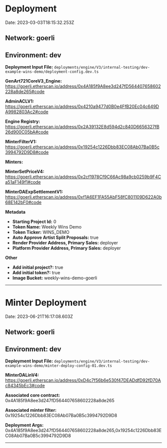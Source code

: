 # Deployment

Date: 2023-03-03T18:15:32.253Z

## **Network:** goerli

## **Environment:** dev

**Deployment Input File:** `deployments/engine/V3/internal-testing/dev-example-wins-demo/deployment-config.dev.ts`

**GenArt721CoreV3_Engine:** https://goerli.etherscan.io/address/0x4A185f9A8ee3d247fD564407658602228a8de265#code

**AdminACLV1:** https://goerli.etherscan.io/address/0x4210a9477d0B0e4FfB20Ec04c649DA9982803Ac2#code

**Engine Registry:** https://goerli.etherscan.io/address/0x2A39132E8d594d2c840D6656327fB26d900C05bA#code

**MinterFilterV1:** https://goerli.etherscan.io/address/0x19254c1226Dbb83EC08Ab07Ba0B5c3994792D9D8#code

**Minters:**

**MinterSetPriceV4:** https://goerli.etherscan.io/address/0x2cf1978Cf9C66Ac98a9cb0259b9F4Ca51aF149f1#code

**MinterDAExpSettlementV1:** https://goerli.etherscan.io/address/0xf1A6EF1FA55AbF58fC801109D622A0b68E142bF0#code

**Metadata**

- **Starting Project Id:** 0
- **Token Name:** Weekly Wins Demo
- **Token Ticker:** WINS_DEMO
- **Auto Approve Artist Split Proposals:** true
- **Render Provider Address, Primary Sales:** deployer
- **Platform Provider Address, Primary Sales:** deployer

**Other**

- **Add initial project?:** true
- **Add initial token?:** true
- **Image Bucket:** weekly-wins-demo-goerli

---

# Minter Deployment

Date: 2023-06-21T16:17:08.603Z

## **Network:** goerli

## **Environment:** dev

**Deployment Input File:** `deployments/engine/V3/internal-testing/dev-example-wins-demo/minter-deploy-config-01.dev.ts`

**MinterDALinV4:** https://goerli.etherscan.io/address/0xD4c7f56b6e530f47DEADdfD92fD70Ac84345bEc3#code

**Associated core contract:** 0x4A185f9A8ee3d247fD564407658602228a8de265

**Associated minter filter:** 0x19254c1226Dbb83EC08Ab07Ba0B5c3994792D9D8

**Deployment Args:** 0x4A185f9A8ee3d247fD564407658602228a8de265,0x19254c1226Dbb83EC08Ab07Ba0B5c3994792D9D8

---

